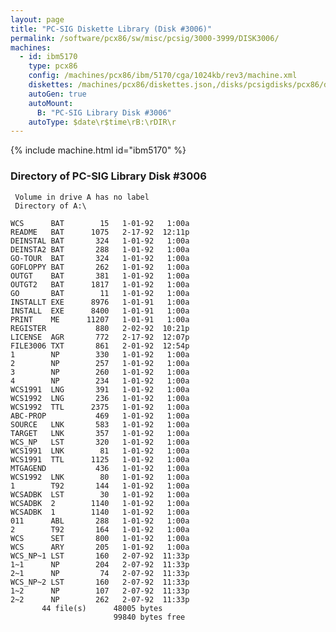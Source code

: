 ```yaml
---
layout: page
title: "PC-SIG Diskette Library (Disk #3006)"
permalink: /software/pcx86/sw/misc/pcsig/3000-3999/DISK3006/
machines:
  - id: ibm5170
    type: pcx86
    config: /machines/pcx86/ibm/5170/cga/1024kb/rev3/machine.xml
    diskettes: /machines/pcx86/diskettes.json,/disks/pcsigdisks/pcx86/diskettes.json
    autoGen: true
    autoMount:
      B: "PC-SIG Library Disk #3006"
    autoType: $date\r$time\rB:\rDIR\r
---
```


{% include machine.html id="ibm5170" %}

### Directory of PC-SIG Library Disk #3006

     Volume in drive A has no label
     Directory of A:\

    WCS      BAT        15   1-01-92   1:00a
    README   BAT      1075   2-17-92  12:11p
    DEINSTAL BAT       324   1-01-92   1:00a
    DEINSTA2 BAT       288   1-01-92   1:00a
    GO-TOUR  BAT       324   1-01-92   1:00a
    GOFLOPPY BAT       262   1-01-92   1:00a
    OUTGT    BAT       381   1-01-92   1:00a
    OUTGT2   BAT      1817   1-01-92   1:00a
    GO       BAT        11   1-01-92   1:00a
    INSTALLT EXE      8976   1-01-91   1:00a
    INSTALL  EXE      8400   1-01-91   1:00a
    PRINT    ME      11207   1-01-91   1:00a
    REGISTER           880   2-02-92  10:21p
    LICENSE  AGR       772   2-17-92  12:07p
    FILE3006 TXT       861   2-01-92  12:54p
    1        NP        330   1-01-92   1:00a
    2        NP        257   1-01-92   1:00a
    3        NP        260   1-01-92   1:00a
    4        NP        234   1-01-92   1:00a
    WCS1991  LNG       391   1-01-92   1:00a
    WCS1992  LNG       236   1-01-92   1:00a
    WCS1992  TTL      2375   1-01-92   1:00a
    ABC-PROP           469   1-01-92   1:00a
    SOURCE   LNK       583   1-01-92   1:00a
    TARGET   LNK       357   1-01-92   1:00a
    WCS_NP   LST       320   1-01-92   1:00a
    WCS1991  LNK        81   1-01-92   1:00a
    WCS1991  TTL      1125   1-01-92   1:00a
    MTGAGEND           436   1-01-92   1:00a
    WCS1992  LNK        80   1-01-92   1:00a
    1        T92       144   1-01-92   1:00a
    WCSADBK  LST        30   1-01-92   1:00a
    WCSADBK  2        1140   1-01-92   1:00a
    WCSADBK  1        1140   1-01-92   1:00a
    011      ABL       288   1-01-92   1:00a
    2        T92       164   1-01-92   1:00a
    WCS      SET       800   1-01-92   1:00a
    WCS      ARY       205   1-01-92   1:00a
    WCS_NP~1 LST       160   2-07-92  11:33p
    1~1      NP        204   2-07-92  11:33p
    2~1      NP         74   2-07-92  11:33p
    WCS_NP~2 LST       160   2-07-92  11:33p
    1~2      NP        107   2-07-92  11:33p
    2~2      NP        262   2-07-92  11:33p
           44 file(s)      48005 bytes
                           99840 bytes free
